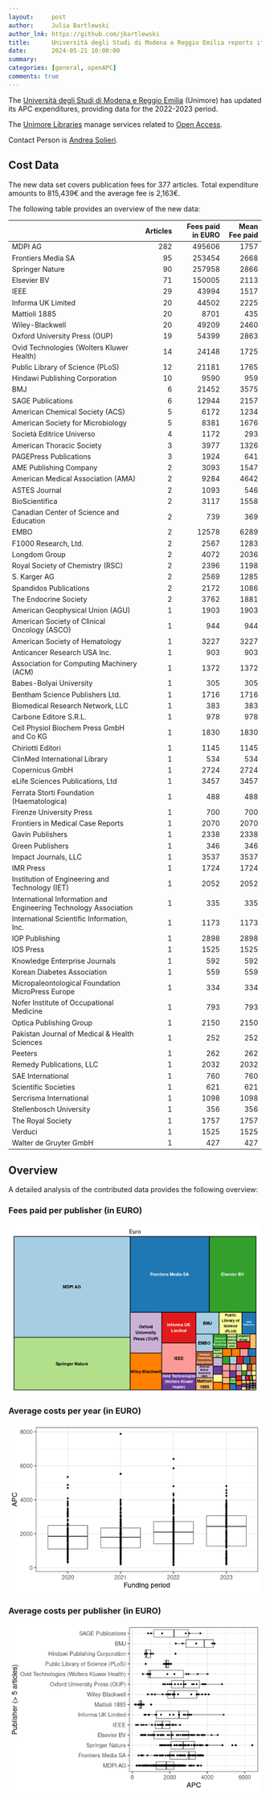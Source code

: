 ```yaml
---
layout:     post
author:     Julia Bartlewski
author_lnk: https://github.com/jbartlewski
title:      Università degli Studi di Modena e Reggio Emilia reports its 2022 and 2023 APC expenditures
date:       2024-05-21 10:00:00
summary:    
categories: [general, openAPC]
comments: true
---
```





The [Università degli Studi di Modena e Reggio Emilia](https://international.unimore.it/) (Unimore) has updated its APC expenditures, providing data for the 2022-2023 period.

The [Unimore Libraries](https://www.libraries.unimore.it/site/home.html) manage services related to [Open Access](https://www.pop.unimore.it/open-access/).

Contact Person is [Andrea Solieri](mailto:andrea.solieri@unimore.it).

## Cost Data



The new data set covers publication fees for 377 articles. Total expenditure amounts to 815,439€ and the average fee is 2,163€.

The following table provides an overview of the new data:



|                                                                 | Articles| Fees paid in EURO| Mean Fee paid|
|:----------------------------------------------------------------|--------:|-----------------:|-------------:|
|MDPI AG                                                          |      282|            495606|          1757|
|Frontiers Media SA                                               |       95|            253454|          2668|
|Springer Nature                                                  |       90|            257958|          2866|
|Elsevier BV                                                      |       71|            150005|          2113|
|IEEE                                                             |       29|             43994|          1517|
|Informa UK Limited                                               |       20|             44502|          2225|
|Mattioli 1885                                                    |       20|              8701|           435|
|Wiley-Blackwell                                                  |       20|             49209|          2460|
|Oxford University Press (OUP)                                    |       19|             54399|          2863|
|Ovid Technologies (Wolters Kluwer Health)                        |       14|             24148|          1725|
|Public Library of Science (PLoS)                                 |       12|             21181|          1765|
|Hindawi Publishing Corporation                                   |       10|              9590|           959|
|BMJ                                                              |        6|             21452|          3575|
|SAGE Publications                                                |        6|             12944|          2157|
|American Chemical Society (ACS)                                  |        5|              6172|          1234|
|American Society for Microbiology                                |        5|              8381|          1676|
|Società Editrice Universo                                        |        4|              1172|           293|
|American Thoracic Society                                        |        3|              3977|          1326|
|PAGEPress Publications                                           |        3|              1924|           641|
|AME Publishing Company                                           |        2|              3093|          1547|
|American Medical Association (AMA)                               |        2|              9284|          4642|
|ASTES Journal                                                    |        2|              1093|           546|
|BioScientifica                                                   |        2|              3117|          1558|
|Canadian Center of Science and Education                         |        2|               739|           369|
|EMBO                                                             |        2|             12578|          6289|
|F1000 Research, Ltd.                                             |        2|              2567|          1283|
|Longdom Group                                                    |        2|              4072|          2036|
|Royal Society of Chemistry (RSC)                                 |        2|              2396|          1198|
|S. Karger AG                                                     |        2|              2569|          1285|
|Spandidos Publications                                           |        2|              2172|          1086|
|The Endocrine Society                                            |        2|              3762|          1881|
|American Geophysical Union (AGU)                                 |        1|              1903|          1903|
|American Society of Clinical Oncology (ASCO)                     |        1|               944|           944|
|American Society of Hematology                                   |        1|              3227|          3227|
|Anticancer Research USA Inc.                                     |        1|               903|           903|
|Association for Computing Machinery (ACM)                        |        1|              1372|          1372|
|Babes-Bolyai University                                          |        1|               305|           305|
|Bentham Science Publishers Ltd.                                  |        1|              1716|          1716|
|Biomedical Research Network, LLC                                 |        1|               383|           383|
|Carbone Editore S.R.L.                                           |        1|               978|           978|
|Cell Physiol Biochem Press GmbH and Co KG                        |        1|              1830|          1830|
|Chiriotti Editori                                                |        1|              1145|          1145|
|ClinMed International Library                                    |        1|               534|           534|
|Copernicus GmbH                                                  |        1|              2724|          2724|
|eLife Sciences Publications, Ltd                                 |        1|              3457|          3457|
|Ferrata Storti Foundation (Haematologica)                        |        1|               488|           488|
|Firenze University Press                                         |        1|               700|           700|
|Frontiers in Medical Case Reports                                |        1|              2070|          2070|
|Gavin Publishers                                                 |        1|              2338|          2338|
|Green Publishers                                                 |        1|               346|           346|
|Impact Journals, LLC                                             |        1|              3537|          3537|
|IMR Press                                                        |        1|              1724|          1724|
|Institution of Engineering and Technology (IET)                  |        1|              2052|          2052|
|International Information and Engineering Technology Association |        1|               335|           335|
|International Scientific Information, Inc.                       |        1|              1173|          1173|
|IOP Publishing                                                   |        1|              2898|          2898|
|IOS Press                                                        |        1|              1525|          1525|
|Knowledge Enterprise Journals                                    |        1|               592|           592|
|Korean Diabetes Association                                      |        1|               559|           559|
|Micropaleontological Foundation MicroPress Europe                |        1|               334|           334|
|Nofer Institute of Occupational Medicine                         |        1|               793|           793|
|Optica Publishing Group                                          |        1|              2150|          2150|
|Pakistan Journal of Medical & Health Sciences                    |        1|               252|           252|
|Peeters                                                          |        1|               262|           262|
|Remedy Publications, LLC                                         |        1|              2032|          2032|
|SAE International                                                |        1|               760|           760|
|Scientific Societies                                             |        1|               621|           621|
|Sercrisma International                                          |        1|              1098|          1098|
|Stellenbosch University                                          |        1|               356|           356|
|The Royal Society                                                |        1|              1757|          1757|
|Verduci                                                          |        1|              1525|          1525|
|Walter de Gruyter GmbH                                           |        1|               427|           427|



## Overview

A detailed analysis of the contributed data provides the following overview:

### Fees paid per publisher (in EURO)

![plot of chunk tree_modena_2024_05_22_full](/figure/tree_modena_2024_05_22_full-1.png)

###  Average costs per year (in EURO)

![plot of chunk box_modena_2024_05_22_year_full](/figure/box_modena_2024_05_22_year_full-1.png)

###  Average costs per publisher (in EURO)

![plot of chunk box_modena_2024_05_22_publisher_full](/figure/box_modena_2024_05_22_publisher_full-1.png)
